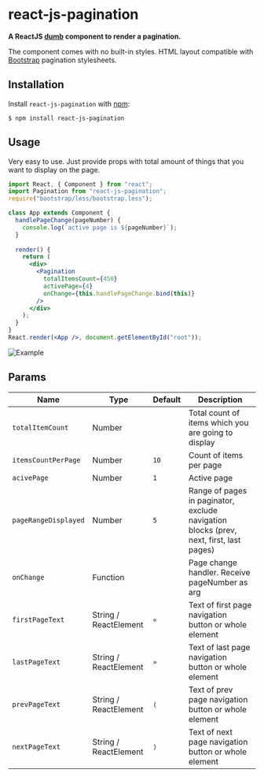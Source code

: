 # react-js-pagination

**A ReactJS [dumb](https://medium.com/@dan_abramov/smart-and-dumb-components-7ca2f9a7c7d0) component to render a pagination.**

The component comes with no built-in styles. HTML layout compatible with [Bootstrap](http://getbootstrap.com/components/#pagination) pagination stylesheets.

## Installation

Install `react-js-pagination` with [npm](https://www.npmjs.com/):

```
$ npm install react-js-pagination
```

## Usage

Very easy to use. Just provide props with total amount of things that you want to display on the page.

```jsx
import React, { Component } from "react";
import Pagination from "react-js-pagination";
require("bootstrap/less/bootstrap.less");

class App extends Component {
  handlePageChange(pageNumber) {
    console.log(`active page is ${pageNumber}`);
  }
  
  render() {
    return (
      <div>
        <Pagination 
          totalItemsCount={450}
          activePage={4} 
          onChange={this.handlePageChange.bind(this)}
        />
      </div>
    );
  }
}
React.render(<App />, document.getElementById("root"));
```

![Example](https://i.gyazo.com/ab4bd1df5a60b7e45f87d8a50472ebba.png)

## Params

Name | Type | Default | Description
--- | --- | --- | --- |
`totalItemCount` | Number | | Total count of items which you are going to display
`itemsCountPerPage` | Number | `10` | Count of items per  page
`acivePage` | Number | `1` | Active page
`pageRangeDisplayed` | Number | `5` | Range of pages in paginator, exclude navigation blocks (prev, next, first, last pages)
`onChange` | Function | | Page change handler. Receive pageNumber as arg
`firstPageText` | String / ReactElement | `«` | Text of first page navigation button or whole element
`lastPageText` | String / ReactElement | `»` | Text of last page navigation button or whole element
`prevPageText` | String / ReactElement | `⟨` | Text of prev page navigation button or whole element
`nextPageText` | String / ReactElement | `⟩` | Text of next page navigation button or whole element

